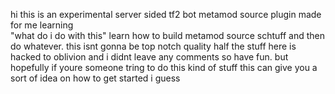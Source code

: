 hi this is an experimental server sided tf2 bot metamod source plugin made for me learning 
</br>
"what do i do with this" learn how to build metamod source schtuff and then do whatever. this isnt gonna be top notch quality half the stuff here is hacked to oblivion and i didnt leave any comments so have fun. but hopefully if youre someone tring to do this kind of stuff this can give you a sort of idea on how to get started i guess
